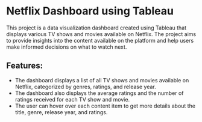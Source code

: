 # Netflix Dashboard using Tableau

This project is a data visualization dashboard created using Tableau that displays various TV shows and movies available on Netflix. The project aims to provide insights into the content available on the platform and help users make informed decisions on what to watch next.

## Features:

- The dashboard displays a list of all TV shows and movies available on Netflix, categorized by genres, ratings, and release year.
- The dashboard also displays the average ratings and the number of ratings received for each TV show and movie.
- The user can hover over each content item to get more details about the title, genre, release year, and ratings.

